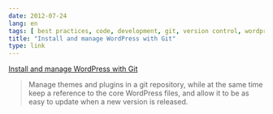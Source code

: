 ```yaml
---
date: 2012-07-24
lang: en
tags: [ best practices, code, development, git, version control, wordpress ]
title: "Install and manage WordPress with Git"
type: link
---
```


[Install and manage WordPress with
Git](http://davidwinter.me/articles/2012/04/09/install-and-manage-wordpress-with-git/)

> Manage themes and plugins in a git repository, while at the same time
> keep a reference to the core WordPress files, and allow it to be as
> easy to update when a new version is released.

